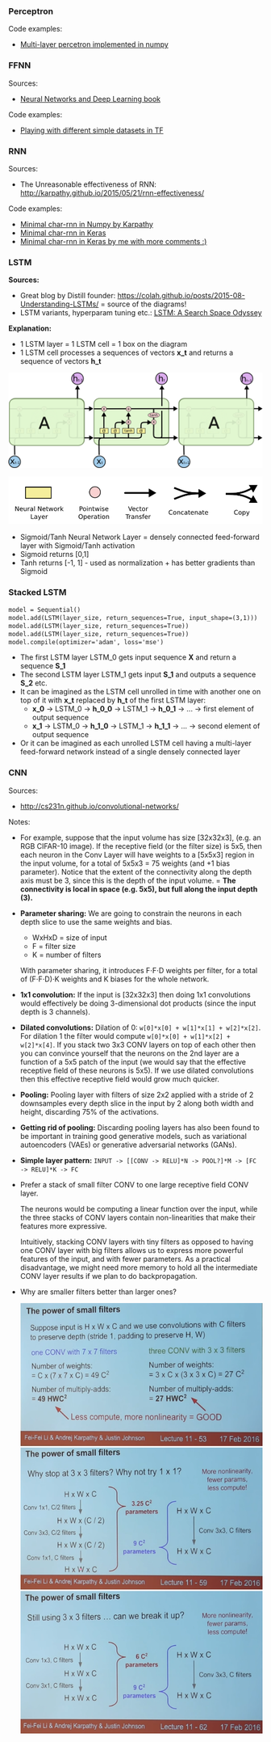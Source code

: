 ### Perceptron
Code examples:
 - [Multi-layer percetron implemented in numpy](https://github.com/BartyzalRadek/neuroinformatics-course/blob/master/MLP.ipynb)

### FFNN

Sources:
 - [Neural Networks and Deep Learning book](http://neuralnetworksanddeeplearning.com/)

Code examples:
 - [Playing with different simple datasets in TF](https://github.com/BartyzalRadek/neuroinformatics-course/blob/master/FFNN.ipynb)

### RNN

Sources:
 - The Unreasonable effectiveness of RNN: http://karpathy.github.io/2015/05/21/rnn-effectiveness/
 
Code examples:
 - [Minimal char-rnn in Numpy by Karpathy](https://gist.github.com/karpathy/d4dee566867f8291f086)
 - [Minimal char-rnn in Keras](https://github.com/fchollet/keras/blob/master/examples/lstm_text_generation.py)
 - [Minimal char-rnn in Keras by me with more comments :)](https://github.com/BartyzalRadek/neuroinformatics-course/blob/master/LSTM.ipynb)
 
### LSTM 

**Sources:**
 - Great blog by Distill founder: https://colah.github.io/posts/2015-08-Understanding-LSTMs/ = source of the diagrams!
 - LSTM variants, hyperparam tuning etc.: [LSTM: A Search Space Odyssey](https://arxiv.org/pdf/1503.04069.pdf)
 
**Explanation:**

 - 1 LSTM layer = 1 LSTM cell = 1 box on the diagram
 - 1 LSTM cell processes a sequences of vectors **x_t** and returns a sequence of vectors **h_t**

![LSTM cell unrolled in time](https://github.com/BartyzalRadek/MLNotes/blob/master/img/LSTM-chain.png) 

![LSTM notation](https://github.com/BartyzalRadek/MLNotes/blob/master/img/LSTM-notation.png)

 - Sigmoid/Tanh Neural Network Layer = densely connected feed-forward layer with Sigmoid/Tanh activation
 - Sigmoid returns [0,1]
 - Tanh returns [-1, 1] - used as normalization + has better gradients than Sigmoid
 
### Stacked LSTM

```
model = Sequential()
model.add(LSTM(layer_size, return_sequences=True, input_shape=(3,1)))
model.add(LSTM(layer_size, return_sequences=True))
model.add(LSTM(layer_size, return_sequences=True))
model.compile(optimizer='adam', loss='mse')
```

 - The first LSTM layer LSTM_0 gets input sequence **X** and return a sequence **S_1**
 - The second LSTM layer LSTM_1 gets input **S_1** and outputs a sequence **S_2** etc.
 - It can be imagined as the LSTM cell unrolled in time with another one on top of it with **x_t** replaced by **h_t** of the first LSTM layer:
   - **x_0** -> LSTM_0 -> **h_0_0** -> LSTM_1 -> **h_0_1** -> ... -> first element of output sequence
   - **x_1** -> LSTM_0 -> **h_1_0** -> LSTM_1 -> **h_1_1** -> ... -> second element of output sequence
 - Or it can be imagined as each unrolled LSTM cell having a multi-layer feed-forward network instead of a single densely connected layer

### CNN

Sources: 
 - http://cs231n.github.io/convolutional-networks/

Notes: 
 - For example, suppose that the input volume has size [32x32x3], (e.g. an RGB CIFAR-10 image). 
 If the receptive field (or the filter size) is 5x5, 
 then each neuron in the Conv Layer will have weights to a [5x5x3] region in the input volume, 
 for a total of 5x5x3 = 75 weights (and +1 bias parameter). 
 Notice that the extent of the connectivity along the depth axis must be 3, since this is the depth of the input volume.
  = **The connectivity is local in space (e.g. 5x5), but full along the input depth (3).**
  
 - **Parameter sharing:** We are going to constrain the neurons in each depth slice to use the same weights and bias.
 
    - WxHxD = size of input
    - F = filter size
    - K = number of filters
  
   With parameter sharing, it introduces F⋅F⋅D weights per filter, for a total of (F⋅F⋅D)⋅K weights and K biases for the whole network.
   
 - **1x1 convolution:** If the input is [32x32x3] then doing 1x1 convolutions would effectively be doing 
 3-dimensional dot products (since the input depth is 3 channels).
 
 - **Dilated convolutions:** Dilation of 0: `w[0]*x[0] + w[1]*x[1] + w[2]*x[2]`. 
 For dilation 1 the filter would compute `w[0]*x[0] + w[1]*x[2] + w[2]*x[4]`.
 If you stack two 3x3 CONV layers on top of each other then you can convince yourself that 
 the neurons on the 2nd layer are a function of a 5x5 patch of the input 
 (we would say that the effective receptive field of these neurons is 5x5). 
 If we use dilated convolutions then this effective receptive field would grow much quicker.
 
 - **Pooling:** Pooling layer with filters of size 2x2 applied with a stride of 2 downsamples every depth slice
 in the input by 2 along both width and height, discarding 75% of the activations. 
 
 - **Getting rid of pooling:** Discarding pooling layers has also been found to be important in 
 training good generative models, such as variational autoencoders (VAEs) or generative adversarial networks (GANs).
 
 - **Simple layer pattern:** `INPUT -> [[CONV -> RELU]*N -> POOL?]*M -> [FC -> RELU]*K -> FC`
 
 - Prefer a stack of small filter CONV to one large receptive field CONV layer. 
 
   The neurons would be computing a linear function over the input, while the three stacks of CONV layers 
   contain non-linearities that make their features more expressive. 
   
   Intuitively, stacking CONV layers with tiny filters as opposed to having one CONV layer with big filters allows us 
   to express more powerful features of the input, and with fewer parameters. As a practical disadvantage, we might 
   need more memory to hold all the intermediate CONV layer results if we plan to do backpropagation.
   
 - Why are smaller filters better than larger ones?
 
   ![7x7 vs 3x3](https://github.com/BartyzalRadek/MLNotes/blob/master/img/7x7_vs_3x3.png)
   ![bottleneck vs 3x3](https://github.com/BartyzalRadek/MLNotes/blob/master/img/bottleneck_vs_3x3.png)
   ![1x3 + 3x1 = 3x3](https://github.com/BartyzalRadek/MLNotes/blob/master/img/1x3-3x1.png)
